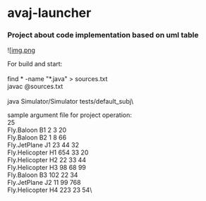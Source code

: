 # avaj-launcher

### Project about code implementation based on uml table

![[img.png](https://github.com/CaptainKryga/school21-avaj_launcher/blob/main/git/avaj_uml.png)

For build and start:\
\
find * -name "*.java" > sources.txt\
javac @sources.txt\
\
java Simulator/Simulator tests/default_subj\

sample argument file for project operation:\
25\
Fly.Baloon B1 2 3 20\
Fly.Baloon B2 1 8 66\
Fly.JetPlane J1 23 44 32\
Fly.Helicopter H1 654 33 20\
Fly.Helicopter H2 22 33 44\
Fly.Helicopter H3 98 68 99\
Fly.Baloon B3 102 22 34\
Fly.JetPlane J2 11 99 768\
Fly.Helicopter H4 223 23 54\

